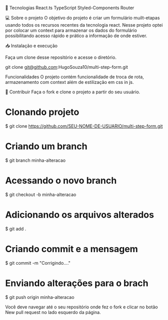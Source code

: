 🚀 Tecnologias
React.ts
TypeScript
Styled-Components
Router

💻 Sobre o projeto
O objetivo do projeto é criar um formulário muilt-etapas usando todos os recursos recentes
da tecnologia react. Nesse projeto optei por colocar um context para armazenar os dados do formulário
possibilitando acesso rápido e prático a informação de onde estiver.

📥 Instalação e execução

Faça um clone desse repositório e acesse o diretório.

git clone git@github.com:HugoSouza10/multi-step-form.git

Funcionalidades
O projeto contém funcionalidade de troca de rota, armazenamento com context além de estilização em css in js.

💪 Contribuir
Faça o fork e clone o projeto a partir do seu usuário.

# Clonando projeto
$ git clone https://github.com/SEU-NOME-DE-USUARIO/multi-step-form.git

# Criando um branch
$ git branch minha-alteracao

# Acessando o novo branch
$ git checkout -b minha-alteracao

# Adicionando os arquivos alterados
$ git add .

# Criando commit e a mensagem
$ git commit -m "Corrigindo...."

# Enviando alterações para o brach
$ git push origin minha-alteracao


Você deve navegar até o seu repositório onde fez o fork e clicar no botão New pull request no lado esquerdo da página.
